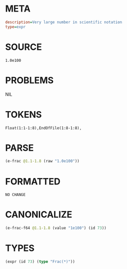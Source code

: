 # META
~~~ini
description=Very large number in scientific notation
type=expr
~~~
# SOURCE
~~~roc
1.0e100
~~~
# PROBLEMS
NIL
# TOKENS
~~~zig
Float(1:1-1:8),EndOfFile(1:8-1:8),
~~~
# PARSE
~~~clojure
(e-frac @1.1-1.8 (raw "1.0e100"))
~~~
# FORMATTED
~~~roc
NO CHANGE
~~~
# CANONICALIZE
~~~clojure
(e-frac-f64 @1.1-1.8 (value "1e100") (id 73))
~~~
# TYPES
~~~clojure
(expr (id 73) (type "Frac(*)"))
~~~
